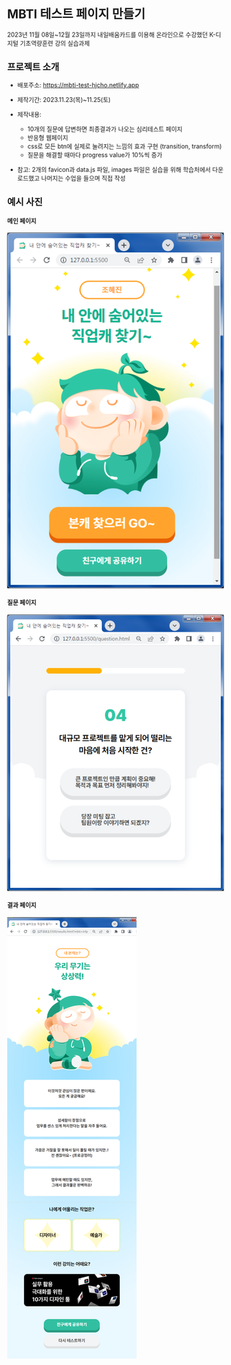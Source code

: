 # MBTI 테스트 페이지 만들기
2023년 11월 08일~12월 23일까지 내일배움카드를 이용해 온라인으로 수강했던 K-디지털 기초역량훈련 강의 실습과제

## 프로젝트 소개
* 배포주소: https://mbti-test-hjcho.netlify.app
* 제작기간: 2023.11.23(목)~11.25(토)

* 제작내용:
	* 10개의 질문에 답변하면 최종결과가 나오는 심리테스트 페이지
	* 반응형 웹페이지
	* css로 모든 btn에 실제로 눌려지는 느낌의 효과 구현 (transition, transform)
	* 질문을 해결할 때마다 progress value가 10%씩 증가

* 참고: 2개의 favicon과 data.js 파일, images 파일은 실습을 위해 학습처에서 다운로드했고 나머지는 수업을 들으며 직접 작성


## 예시 사진
#### 메인 페이지
![main](https://github.com/hjinn0813/mbti_test/blob/main/mbti-examples/main.png)
#### 질문 페이지
![question](https://github.com/hjinn0813/mbti_test/blob/main/mbti-examples/question.png)
#### 결과 페이지
![result](https://github.com/hjinn0813/mbti_test/blob/main/mbti-examples/result.png)
